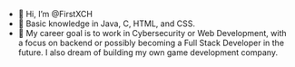 - 👋 Hi, I’m @FirstXCH
- 👀 Basic knowledge in Java, C, HTML, and CSS.
- 🥰 My career goal is to work in Cybersecurity or Web Development, with a focus on backend or possibly becoming a Full Stack Developer in the future. I also dream of building my own game development company.

<!---
FirstXCH/FirstXCH is a ✨ special ✨ repository because its `README.md` (this file) appears on your GitHub profile.
You can click the Preview link to take a look at your changes.
--->
